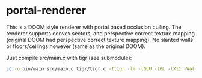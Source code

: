 # portal-renderer
This is a DOOM style renderer with portal based occlusion culling. The renderer supports convex sectors,
and perspective correct texture mapping (original DOOM had perspective correct texture mapping). No slanted walls or
floors/ceilings however (same as the original DOOM).

Just compile src/main.c with tigr (see submodule):
```bash
cc -o bin/main src/main.c tigr/tigr.c -Itigr -lm -lGLU -lGL -lX11 -Wall -O0 -g
```
